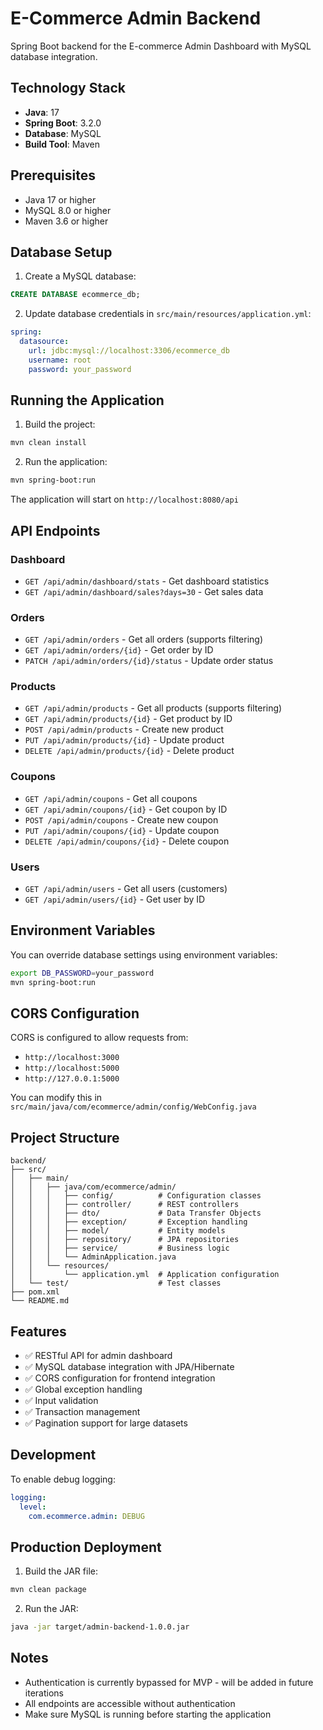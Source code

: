 # E-Commerce Admin Backend

Spring Boot backend for the E-commerce Admin Dashboard with MySQL database integration.

## Technology Stack

- **Java**: 17
- **Spring Boot**: 3.2.0
- **Database**: MySQL
- **Build Tool**: Maven

## Prerequisites

- Java 17 or higher
- MySQL 8.0 or higher
- Maven 3.6 or higher

## Database Setup

1. Create a MySQL database:
```sql
CREATE DATABASE ecommerce_db;
```

2. Update database credentials in `src/main/resources/application.yml`:
```yaml
spring:
  datasource:
    url: jdbc:mysql://localhost:3306/ecommerce_db
    username: root
    password: your_password
```

## Running the Application

1. Build the project:
```bash
mvn clean install
```

2. Run the application:
```bash
mvn spring-boot:run
```

The application will start on `http://localhost:8080/api`

## API Endpoints

### Dashboard
- `GET /api/admin/dashboard/stats` - Get dashboard statistics
- `GET /api/admin/dashboard/sales?days=30` - Get sales data

### Orders
- `GET /api/admin/orders` - Get all orders (supports filtering)
- `GET /api/admin/orders/{id}` - Get order by ID
- `PATCH /api/admin/orders/{id}/status` - Update order status

### Products
- `GET /api/admin/products` - Get all products (supports filtering)
- `GET /api/admin/products/{id}` - Get product by ID
- `POST /api/admin/products` - Create new product
- `PUT /api/admin/products/{id}` - Update product
- `DELETE /api/admin/products/{id}` - Delete product

### Coupons
- `GET /api/admin/coupons` - Get all coupons
- `GET /api/admin/coupons/{id}` - Get coupon by ID
- `POST /api/admin/coupons` - Create new coupon
- `PUT /api/admin/coupons/{id}` - Update coupon
- `DELETE /api/admin/coupons/{id}` - Delete coupon

### Users
- `GET /api/admin/users` - Get all users (customers)
- `GET /api/admin/users/{id}` - Get user by ID

## Environment Variables

You can override database settings using environment variables:

```bash
export DB_PASSWORD=your_password
mvn spring-boot:run
```

## CORS Configuration

CORS is configured to allow requests from:
- `http://localhost:3000`
- `http://localhost:5000`
- `http://127.0.0.1:5000`

You can modify this in `src/main/java/com/ecommerce/admin/config/WebConfig.java`

## Project Structure

```
backend/
├── src/
│   ├── main/
│   │   ├── java/com/ecommerce/admin/
│   │   │   ├── config/          # Configuration classes
│   │   │   ├── controller/      # REST controllers
│   │   │   ├── dto/             # Data Transfer Objects
│   │   │   ├── exception/       # Exception handling
│   │   │   ├── model/           # Entity models
│   │   │   ├── repository/      # JPA repositories
│   │   │   ├── service/         # Business logic
│   │   │   └── AdminApplication.java
│   │   └── resources/
│   │       └── application.yml  # Application configuration
│   └── test/                    # Test classes
├── pom.xml
└── README.md
```

## Features

- ✅ RESTful API for admin dashboard
- ✅ MySQL database integration with JPA/Hibernate
- ✅ CORS configuration for frontend integration
- ✅ Global exception handling
- ✅ Input validation
- ✅ Transaction management
- ✅ Pagination support for large datasets

## Development

To enable debug logging:
```yaml
logging:
  level:
    com.ecommerce.admin: DEBUG
```

## Production Deployment

1. Build the JAR file:
```bash
mvn clean package
```

2. Run the JAR:
```bash
java -jar target/admin-backend-1.0.0.jar
```

## Notes

- Authentication is currently bypassed for MVP - will be added in future iterations
- All endpoints are accessible without authentication
- Make sure MySQL is running before starting the application
